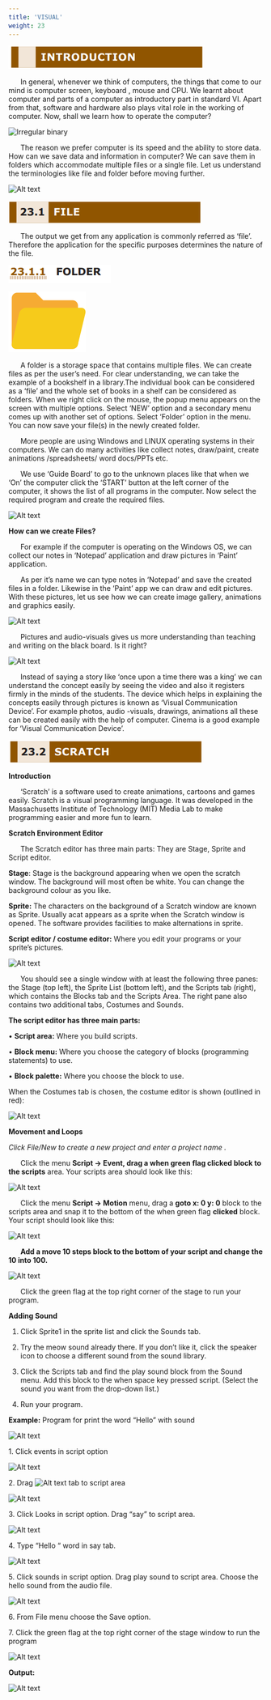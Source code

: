 ```yaml
---
title: 'VISUAL'
weight: 23
---
```


![Alt text](introHeading.png)

&nbsp;&nbsp;&nbsp;&nbsp;&nbsp;&nbsp;In general, whenever we think of computers, the things that come to our mind is computer screen, keyboard , mouse and CPU. We learnt about computer and parts of a computer as introductory part in standard VI. Apart from that, software and hardware also plays vital role in the working of computer. Now, shall we learn how to operate the computer?

<!-- ![Irregular binary](1.1.png "") -->
![Irregular binary](1.1.png)

&nbsp;&nbsp;&nbsp;&nbsp;&nbsp;&nbsp;The reason we prefer computer is its speed and the ability to store data. How can we save data and information in computer? We can save them in folders which accommodate multiple files or a single file. Let us understand the terminologies like file and folder before moving further.

![Alt text](image.png)

![Alt text](fileHeading.png)

&nbsp;&nbsp;&nbsp;&nbsp;&nbsp;&nbsp;The output we get from any application is commonly referred as ‘file’. Therefore the application for the specific purposes determines the nature of the file.

![Alt text](folder.png) 

![Alt text](folderimage.png)

&nbsp;&nbsp;&nbsp;&nbsp;&nbsp;&nbsp;A folder is a storage space that contains multiple files. We can create files as per the user’s need. For clear understanding, we can take the example of a bookshelf in a library.The individual book can be considered as a ‘file’ and the whole set of books in a shelf can be considered as folders. When we right click on the mouse, the popup menu appears on the screen with multiple options. Select ‘NEW’ option and a secondary menu comes up with another set of options. Select ‘Folder’ option in the menu. You can now save your file(s) in the newly created folder.

&nbsp;&nbsp;&nbsp;&nbsp;&nbsp;&nbsp;More people are using Windows and LINUX operating systems in their computers. We can do many activities like collect notes, draw/paint, create animations /spreadsheets/ word docs/PPTs etc.

&nbsp;&nbsp;&nbsp;&nbsp;&nbsp;&nbsp;We use ‘Guide Board’ to go to the unknown places like that when we ‘On’ the computer click the ‘START’ button at the left corner of the computer, it shows the list of all programs in the computer. Now select the required program and create the required files.

![Alt text](image-1.png)

**How can we create Files?**
<!-- **<span style="color:red">How can we create Files?</span>** -->

&nbsp;&nbsp;&nbsp;&nbsp;&nbsp;&nbsp;For example if the computer is operating on the Windows OS, we can collect our notes in ‘Notepad’ application and draw pictures in ‘Paint’ application.

&nbsp;&nbsp;&nbsp;&nbsp;&nbsp;&nbsp;As per it’s name we can type notes in ‘Notepad’ and save the created files in a folder. Likewise in the ‘Paint’ app we can draw and edit pictures. With these pictures, let us see how we can create image gallery, animations and graphics easily.

![Alt text](image-2.png)

&nbsp;&nbsp;&nbsp;&nbsp;&nbsp;&nbsp;Pictures and audio-visuals gives us more understanding than teaching and writing on the black board. Is it right?

![Alt text](image-3.png)

&nbsp;&nbsp;&nbsp;&nbsp;&nbsp;&nbsp;Instead of saying a story like ‘once upon a time there was a king’ we can understand the concept easily by seeing the video and also it registers firmly in the minds of the students. The device which helps in explaining the concepts easily through pictures is known as ‘Visual Communication Device’. For example photos, audio -visuals, drawings, animations all these can be created easily with the help of computer. Cinema is a good example for ‘Visual Communication Device’.

<!-- ### **23.2 SCRATCH** -->
![Alt text](scratchHeading.png)


**Introduction** 
<!-- **<span style="color:red">Introduction</span>** -->
&nbsp;&nbsp;&nbsp;&nbsp;&nbsp;&nbsp;‘Scratch’ is a software used to create animations, cartoons and games easily. Scratch is a visual programming language. It was developed in the Massachusetts Institute of Technology (MIT) Media Lab to make programming easier and more fun to learn.

**Scratch Environment Editor** 
<!-- **<span style="color:red">Scratch Environment Editor</span>** -->
&nbsp;&nbsp;&nbsp;&nbsp;&nbsp;&nbsp;The Scratch editor has three main parts:
They are Stage, Sprite and Script editor.

**Stage**: Stage is the background appearing when we open the scratch window. The background will most often be white. You can change the background colour as you like.

**Sprite:** The characters on the background of a Scratch window are known as Sprite. Usually acat appears as a sprite when the Scratch window is opened. The software provides facilities to make alternations in sprite.

**Script editor / costume editor:** Where you edit your programs or your sprite’s pictures.

![Alt text](image-4.png)

&nbsp;&nbsp;&nbsp;&nbsp;&nbsp;&nbsp;You should see a single window with at least the following three panes: the Stage (top left), the Sprite List (bottom left), and the Scripts tab (right), which contains the Blocks tab and the Scripts Area. The right pane also contains two additional tabs, Costumes and Sounds.

**The script editor has three main parts:**

• **Script area:** Where you build scripts.

• **Block menu:** Where you choose the category of blocks (programming statements) to use.

• **Block palette:** Where you choose the block to use.

When the Costumes tab is chosen, the costume editor is shown (outlined in red):

![Alt text](image-5.png)

**Movement and Loops**
<!-- **<span style="color:red">Movement and Loops</span>** -->
 _Click File/New to create a new project and enter a project name ._

&nbsp;&nbsp;&nbsp;&nbsp;&nbsp;&nbsp;Click the menu **Script → Event, drag a when green flag clicked block to the scripts** area. Your scripts area should look like this:

![Alt text](image-6.png)

&nbsp;&nbsp;&nbsp;&nbsp;&nbsp;&nbsp;Click the menu **Script → Motion** menu, drag a **goto x: 0 y: 0** block to the scripts area and snap it to the bottom of the when green flag **clicked** block. Your script should look like this:

![Alt text](image-7.png)

&nbsp;&nbsp;&nbsp;&nbsp;&nbsp;&nbsp;**Add a move 10 steps block to the bottom of your script and change the 10 into 100.**

![Alt text](image-8.png)

&nbsp;&nbsp;&nbsp;&nbsp;&nbsp;&nbsp;Click the green flag at the top right corner of the stage to run your program.

**Adding Sound** 
<!-- **<span style="color:red">Adding Sound</span>** -->
1. Click Sprite1 in the sprite list and click the Sounds tab. 

2. Try the meow sound already there. If you don’t like it, click the speaker icon to choose a different sound from the sound library.

3. Click the Scripts tab and find the play sound block from the Sound menu. Add this block to the when space key pressed script. (Select the sound you want from the drop-down list.)

4. Run your program.

**Example:** 
Program for print the word “Hello” with sound

![Alt text](image-9.png)

1\. Click events in script option

![Alt text](image-10.png)

2\. Drag ![Alt text](image-11.png) tab to script area

![Alt text](image-12.png)

3\. Click Looks in script option. Drag “say” to script area.

![Alt text](image-13.png)

4\. Type “Hello “ word in say tab.

![Alt text](image-14.png)

5\. Click sounds in script option. Drag play sound to script area. Choose the hello sound from the audio file.

![Alt text](image-15.png)

6\. From File menu choose the Save option.

7\. Click the green flag at the top right corner of the stage window to run the program

![Alt text](image-16.png)

**Output:**

![Alt text](image-17.png)
